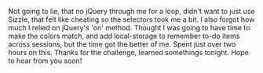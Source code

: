 Not going to lie, that no jQuery through me for a loop, didn't want to just use Sizzle, that felt like cheating so the selectors took me a bit.  I also forgot how much I relied on jQuery's 'on' method.  Thought I was going to have time to make the colors match, and add local-storage to remember to-do items across sessions, but the time got the better of me.  Spent just over two hours on this.  Thanks for the challenge, learned somethings tonight.  Hope to hear from you soon!